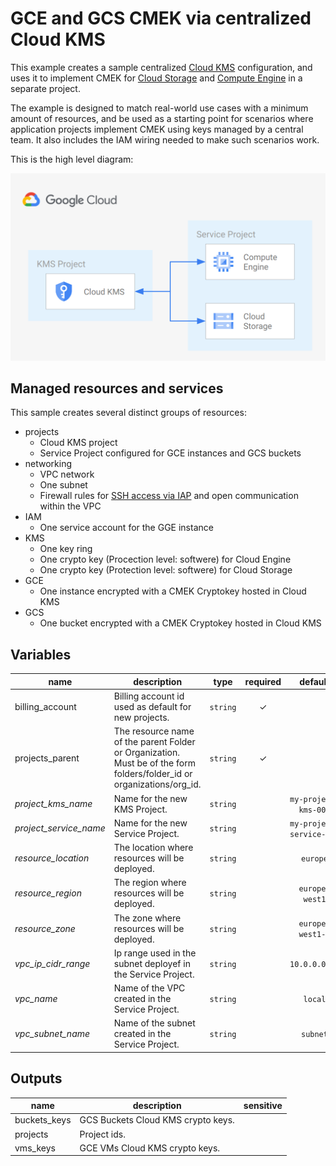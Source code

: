 # GCE and GCS CMEK via centralized Cloud KMS

This example creates a sample centralized [Cloud KMS](https://cloud.google.com/kms?hl=it) configuration, and uses it to implement CMEK for [Cloud Storage](https://cloud.google.com/storage/docs/encryption/using-customer-managed-keys) and [Compute Engine](https://cloud.google.com/compute/docs/disks/customer-managed-encryption) in a separate project.

The example is designed to match real-world use cases with a minimum amount of resources, and be used as a starting point for scenarios where application projects implement CMEK using keys managed by a central team. It also includes the IAM wiring needed to make such scenarios work.

This is the high level diagram:

![High-level diagram](diagram.png "High-level diagram")

## Managed resources and services

This sample creates several distinct groups of resources:

- projects
  - Cloud KMS project
  - Service Project configured for GCE instances and GCS buckets
- networking
  - VPC network
  - One subnet
  - Firewall rules for [SSH access via IAP](https://cloud.google.com/iap/docs/using-tcp-forwarding) and open communication within the VPC
- IAM
  - One service account for the GGE instance
- KMS
  - One key ring
  - One crypto key (Procection level: softwere) for Cloud Engine
  - One crypto key (Protection level: softwere) for Cloud Storage
- GCE
  - One instance encrypted with a CMEK Cryptokey hosted in Cloud KMS
- GCS
  - One bucket encrypted with a CMEK Cryptokey hosted in Cloud KMS

<!-- BEGIN TFDOC -->
## Variables

| name | description | type | required | default |
|---|---|:---: |:---:|:---:|
| billing_account | Billing account id used as default for new projects. | <code title="">string</code> | ✓ |  |
| projects_parent | The resource name of the parent Folder or Organization. Must be of the form folders/folder_id or organizations/org_id. | <code title="">string</code> | ✓ |  |
| *project_kms_name* | Name for the new KMS Project. | <code title="">string</code> |  | <code title="">my-project-kms-001</code> |
| *project_service_name* | Name for the new Service Project. | <code title="">string</code> |  | <code title="">my-project-service-001</code> |
| *resource_location* | The location where resources will be deployed. | <code title="">string</code> |  | <code title="">europe</code> |
| *resource_region* | The region where resources will be deployed. | <code title="">string</code> |  | <code title="">europe-west1</code> |
| *resource_zone* | The zone where resources will be deployed. | <code title="">string</code> |  | <code title="">europe-west1-b</code> |
| *vpc_ip_cidr_range* | Ip range used in the subnet deployef in the Service Project. | <code title="">string</code> |  | <code title="">10.0.0.0/20</code> |
| *vpc_name* | Name of the VPC created in the Service Project. | <code title="">string</code> |  | <code title="">local</code> |
| *vpc_subnet_name* | Name of the subnet created in the Service Project. | <code title="">string</code> |  | <code title="">subnet</code> |

## Outputs

| name | description | sensitive |
|---|---|:---:|
| buckets_keys | GCS Buckets Cloud KMS crypto keys. |  |
| projects | Project ids. |  |
| vms_keys | GCE VMs Cloud KMS crypto keys. |  |
<!-- END TFDOC -->
